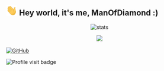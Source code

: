 <h2><img src="https://raw.githubusercontent.com/ABSphreak/ABSphreak/master/gifs/Hi.gif" width="30px"> Hey world, it's me, ManOfDiamond :)</h2>

<p align="center"> <img src="https://github-readme-stats.vercel.app/api?username=ManOfDiamond&&theme=dark&show_icons=true" alt="stats"/><br></p>
<p align="center"> <img src="https://github-readme-streak-stats.herokuapp.com/?user=ManOfDiamond&theme=dark"/></p>

[![GitHub](https://img.shields.io/badge/dynamic/json?logo=github&label=GitHub+Followers&labelColor=282c34&color=181717&query=%24.data.totalSubs&url=https%3A%2F%2Fapi.spencerwoo.com%2Fsubstats%2F%3Fsource%3Dgithub%26queryKey%3DManOfDiamond&longCache=true)](https://github.com/ManOfDiamond)

![Profile visit badge](https://komarev.com/ghpvc/?username=ManOfDiamond&style=flat-square)
